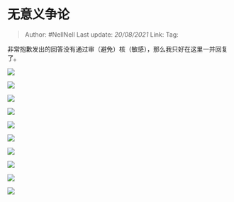 # 无意义争论

> Author: #NellNell 
> Last update: *20/08/2021* 
> Link:
> Tag: 
  
非常抱歉发出的回答没有通过审（避免）核（敏感），那么我只好在这里一并回复了。

![](https://pic4.zhimg.com/v2-ca9f0e485308558e2be512cc4e735b7b_b.jpg)

![](https://pic4.zhimg.com/80/v2-ca9f0e485308558e2be512cc4e735b7b_720w.jpg)

  

![](https://pic2.zhimg.com/v2-1adda8ff39b264d288a855baa9af79b9_b.jpg)

![](https://pic2.zhimg.com/80/v2-1adda8ff39b264d288a855baa9af79b9_720w.jpg)

  

![](https://pic4.zhimg.com/v2-d6706f154702b474b5659d3bd5169477_b.jpg)

![](https://pic4.zhimg.com/80/v2-d6706f154702b474b5659d3bd5169477_720w.jpg)

  

![](https://pic4.zhimg.com/v2-1bc7b67b4df7df1c4eb66c78e4dcaca3_b.jpg)

![](https://pic4.zhimg.com/80/v2-1bc7b67b4df7df1c4eb66c78e4dcaca3_720w.jpg)

  

![](https://pic4.zhimg.com/v2-47c2595dfc5b8dfb3eba387ce04d614b_b.jpg)

![](https://pic4.zhimg.com/80/v2-47c2595dfc5b8dfb3eba387ce04d614b_720w.jpg)

